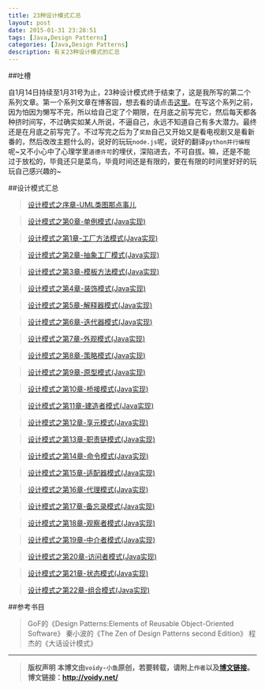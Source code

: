 ```yaml
---
title: 23种设计模式汇总
layout: post
date: 2015-01-31 23:28:51
tags: [Java,Design Patterns]
categories: [Java,Design Patterns]
description: 有关23种设计模式的汇总
---
```


##吐槽

自1月14日持续至1月31号为止，23种设计模式终于结束了，这是我所写的第二个系列文章。第一个系列文章在博客园，想去看的请点击[这里](http://www.cnblogs.com/voidy/)。在写这个系列之前，因为怕因为懒写不完，所以给自己定了个期限，在月底之前写完它，然后每天都各种挤时间写，不过确实如某人所说，不逼自己，永远不知道自己有多大潜力。最终还是在月底之前写完了。不过写完之后为了`奖励`自己又开始又是看电视剧又是看新番的，然后改改主题什么的，说好的玩玩`node.js`呢，说好的翻译`python并行编程`呢~又不小心中了心理学里`道德许可`的埋伏，深陷进去，不可自拔。嘛，还是不能过于放松的，毕竟还只是菜鸟，毕竟时间还是有限的，要在有限的时间里好好的玩玩自己感兴趣的~

##设计模式汇总

> [设计模式之序章-UML类图那点事儿](http://voidy.net/2015/01/14/UML/)

> [设计模式之第0章-单例模式(Java实现)](http://voidy.net/2015/01/15/singleton/)

> [设计模式之第1章-工厂方法模式(Java实现)](http://voidy.net/2015/01/16/factory_method/)

> [设计模式之第2章-抽象工厂模式(Java实现)](http://voidy.net/2015/01/16/abstract_factory/)

> [设计模式之第3章-模板方法模式(Java实现)](http://voidy.net/2015/01/18/template_method/)

> [设计模式之第4章-装饰模式(Java实现)](http://voidy.net/2015/01/18/decorator/)

> [设计模式之第5章-解释器模式(Java实现)](http://voidy.net/2015/01/19/interpreter/)

> [设计模式之第6章-迭代器模式(Java实现)](http://voidy.net/2015/01/19/iterator/)

> [设计模式之第7章-外观模式(Java实现)](http://voidy.net/2015/01/20/facade/)

> [设计模式之第8章-策略模式(Java实现)](http://voidy.net/2015/01/21/strategy/)

> [设计模式之第9章-原型模式(Java实现)](http://voidy.net/2015/01/22/prototype/)

> [设计模式之第10章-桥接模式(Java实现)](http://voidy.net/2015/01/23/bridge/)

> [设计模式之第11章-建造者模式(Java实现)](http://voidy.net/2015/01/24/builder/)

> [设计模式之第12章-享元模式(Java实现)](http://voidy.net/2015/01/25/flyweight/)

> [设计模式之第13章-职责链模式(Java实现)](http://voidy.net/2015/01/26/chain_of_responsibility/)

> [设计模式之第14章-命令模式(Java实现)](http://voidy.net/2015/01/26/command/)

> [设计模式之第15章-适配器模式(Java实现)](http://voidy.net/2015/01/27/adapter/)

> [设计模式之第16章-代理模式(Java实现)](http://voidy.net/2015/01/28/proxy/)

> [设计模式之第17章-备忘录模式(Java实现)](http://voidy.net/2015/01/29/memento/)

> [设计模式之第18章-观察者模式(Java实现)](http://voidy.net/2015/01/30/observer/)

> [设计模式之第19章-中介者模式(Java实现)](http://voidy.net/2015/01/31/mediator/)

> [设计模式之第20章-访问者模式(Java实现)](http://voidy.net/2015/01/31/visitor/)

> [设计模式之第21章-状态模式(Java实现)](http://voidy.net/2015/01/31/state/)

> [设计模式之第22章-组合模式(Java实现)](http://voidy.net/2015/01/31/composite/)

##参考书目

> GoF的《Design Patterns:Elements of Reusable Object-Oriented Software》
> 秦小波的《The Zen of Design Patterns second Edition》
> 程杰的《大话设计模式》



---
> **版权声明**
> **本博文由`voidy-小鱼`原创，若要转载，请附上`作者`以及[博文链接](http://voidy.net)。**
> **博文链接：<http://voidy.net/>**